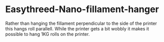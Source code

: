 # Easythreed-Nano-fillament-hanger

Rather than hanging the fillament perpendicular to the side of the printer this hangs roll parallell. While the printer gets a bit wobbly it makes it possible to hang 1KG rolls on the printer.

